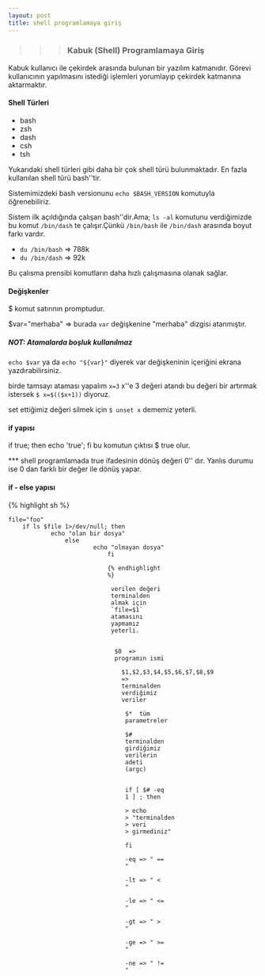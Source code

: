 ```yaml
---
layout: post
title: shell programlamaya giriş
---
```


>>> ### Kabuk (Shell) Programlamaya Giriş

Kabuk kullanıcı ile çekirdek arasında bulunan bir yazılım katmanıdır. Görevi 
kullanıcının yapılmasını istediği işlemleri yorumlayıp çekirdek katmanına
aktarmaktır.

#### Shell Türleri
* bash
* zsh
* dash
* csh
* tsh

Yukarıdaki shell türleri gibi daha bir çok shell türü bulunmaktadır. En fazla
kullanılan shell türü bash''tir.


Sistemimizdeki bash versionunu `echo $BASH_VERSION` komutuyla öğrenebiliriz.

Sistem ilk açıldığında çalışan bash''dir.Ama;
`ls -al` komutunu verdiğimizde bu komut `/bin/dash` te çalışır.Çünkü `/bin/bash`
ile `/bin/dash` arasında boyut farkı vardır.

* `du /bin/bash` => 788k
* `du /bin/dash` => 92k 

Bu çalısma prensibi komutların daha hızlı çalışmasına olanak sağlar.

#### Değişkenler

$ komut satırının promptudur.

$var="merhaba" => burada `var` değişkenine "merhaba" dizgisi atanmıştır.

##### NOT: Atamalarda boşluk kullanılmaz

`echo $var` ya da `echo "${var}"` diyerek var değişkeninin içeriğini ekrana
yazdırabilirsiniz.

birde tamsayı ataması yapalım `x=3` x''e 3 değeri atandı bu değeri bir artırmak
istersek `$ x=$(($x+1))` diyoruz.

set ettiğimiz değeri silmek için `$ unset x` dememiz yeterli.

#### if yapısı



if true; then echo 'true'; fi
bu komutun çıktısı $ true olur.

*** shell programlamada true
 ifadesinin dönüş değeri 0'' dır. Yanlıs durumu ise 0 dan farklı bir değer ile
 dönüş yapar.

 #### if - else yapısı


 {% highlight sh %}

 	file="foo"
		if ls $file 1>/dev/null; then
				echo "olan bir dosya"
					else
							echo "olmayan dosya"
								fi

								{% endhighlight
								%}

								 verilen değeri
								 terminalden
								 almak için
								 `file=$1`
								 atamasını
								 yapmamız
								 yeterli.


								  $0  =>
								  programın ismi

								    $1,$2,$3,$4,$5,$6,$7,$8,$9
								    =>
								    terminalden
								    verdiğimiz
								    veriler

								     $*  tüm
								     parametreler

								     $#
								     terminalden
								     girdiğimiz
								     verilerin
								     adeti
								     (argc)


								     if [ $# -eq
								     1 ] ; then

								     > echo
								     > "terminalden
								     > veri
								     > girmediniz" 

								     fi

								     -eq => " ==
								     "

								     -lt => " <
								     "

								     -le => " <=
								     "

								     -gt => " >
								     "

								     -ge => " >=
								     "

								     -ne => " !=
								     "


